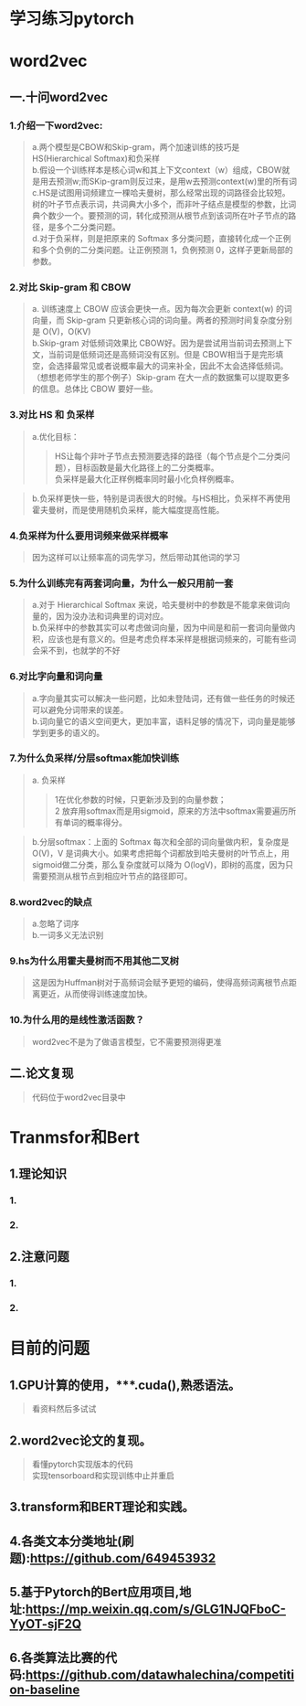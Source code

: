 学习练习pytorch
====

# word2vec
## 一.十问word2vec
### 1.介绍一下word2vec:
> a.两个模型是CBOW和Skip-gram，两个加速训练的技巧是HS(Hierarchical Softmax)和负采样</br>
> b.假设一个训练样本是核心词w和其上下文context（w）组成，CBOW就是用去预测w;而SKip-gram则反过来，是用w去预测context(w)里的所有词</br>
> c.HS是试图用词频建立一棵哈夫曼树，那么经常出现的词路径会比较短。树的叶子节点表示词，共词典大小多个，而非叶子结点是模型的参数，比词典个数少一个。要预测的词，转化成预测从根节点到该词所在叶子节点的路径，是多个二分类问题。</br>
> d.对于负采样，则是把原来的 Softmax 多分类问题，直接转化成一个正例和多个负例的二分类问题。让正例预测 1，负例预测 0，这样子更新局部的参数。</br>

### 2.对比 Skip-gram 和 CBOW
> a. 训练速度上 CBOW 应该会更快一点。因为每次会更新 context(w) 的词向量，而 Skip-gram 只更新核心词的词向量。两者的预测时间复杂度分别是 O(V)，O(KV)</br>
> b.Skip-gram 对低频词效果比 CBOW好。因为是尝试用当前词去预测上下文，当前词是低频词还是高频词没有区别。但是 CBOW相当于是完形填空，会选择最常见或者说概率最大的词来补全，因此不太会选择低频词。（想想老师学生的那个例子）Skip-gram 在大一点的数据集可以提取更多的信息。总体比 CBOW 要好一些。</br>

### 3.对比 HS 和 负采样
>a.优化目标：
>>HS让每个非叶子节点去预测要选择的路径（每个节点是个二分类问题），目标函数是最大化路径上的二分类概率。</br>
>>负采样是最大化正样例概率同时最小化负样例概率。</br>

>b.负采样更快一些，特别是词表很大的时候。与HS相比，负采样不再使用霍夫曼树，而是使用随机负采样，能大幅度提高性能。</br>

### 4.负采样为什么要用词频来做采样概率
>因为这样可以让频率高的词先学习，然后带动其他词的学习

### 5.为什么训练完有两套词向量，为什么一般只用前一套
>a.对于 Hierarchical Softmax 来说，哈夫曼树中的参数是不能拿来做词向量的，因为没办法和词典里的词对应。</br>
>b.负采样中的参数其实可以考虑做词向量，因为中间是和前一套词向量做内积，应该也是有意义的。但是考虑负样本采样是根据词频来的，可能有些词会采不到，也就学的不好</br>

### 6.对比字向量和词向量
>a.字向量其实可以解决一些问题，比如未登陆词，还有做一些任务的时候还可以避免分词带来的误差。</br>
>b.词向量它的语义空间更大，更加丰富，语料足够的情况下，词向量是能够学到更多的语义的。</br>

### 7.为什么负采样/分层softmax能加快训练
>a. 负采样 </br>
>> 1在优化参数的时候，只更新涉及到的向量参数；</br>
>> 2 放弃用softmax而是用sigmoid，原来的方法中softmax需要遍历所有单词的概率得分。</br>

>b.分层softmax：上面的 Softmax 每次和全部的词向量做内积，复杂度是 O(V)，V 是词典大小。如果考虑把每个词都放到哈夫曼树的叶节点上，用sigmoid做二分类，那么复杂度就可以降为 O(logV)，即树的高度，因为只需要预测从根节点到相应叶节点的路径即可。

### 8.word2vec的缺点
>a.忽略了词序</br>
>b.一词多义无法识别</br>

### 9.hs为什么用霍夫曼树而不用其他二叉树
>这是因为Huffman树对于高频词会赋予更短的编码，使得高频词离根节点距离更近，从而使得训练速度加快。</br>

### 10.为什么用的是线性激活函数？
>word2vec不是为了做语言模型，它不需要预测得更准

## 二.论文复现
> 代码位于word2vec目录中

# Tranmsfor和Bert
## 1.理论知识
### 1.
### 2.
## 2.注意问题
### 1.
### 2.

# 目前的问题
## 1.GPU计算的使用，***.cuda(),熟悉语法。
> 看资料然后多试试</br>

## 2.word2vec论文的复现。
> 看懂pytorch实现版本的代码</br>
> 实现tensorboard和实现训练中止并重启

## 3.transform和BERT理论和实践。
## 4.各类文本分类地址(刷题):https://github.com/649453932
## 5.基于Pytorch的Bert应用项目,地址:https://mp.weixin.qq.com/s/GLG1NJQFboC-YyOT-sjF2Q
## 6.各类算法比赛的代码:https://github.com/datawhalechina/competition-baseline